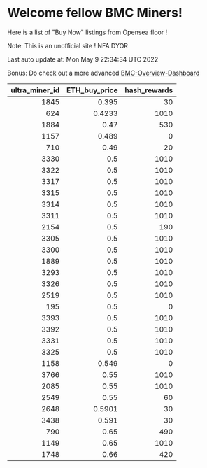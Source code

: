 # Welcome fellow BMC Miners!
Here is a list of "Buy Now" listings from Opensea floor !

Note: This is an unofficial site ! NFA DYOR

Last auto update at: Mon May  9 22:34:34 UTC 2022

Bonus: Do check out a more advanced [BMC-Overview-Dashboard](https://dune.com/defifunk/BMC-Overview-Dashboard)


|   ultra_miner_id |   ETH_buy_price |   hash_rewards |
|-----------------:|----------------:|---------------:|
|             1845 |          0.395  |             30 |
|              624 |          0.4233 |           1010 |
|             1884 |          0.47   |            530 |
|             1157 |          0.489  |              0 |
|              710 |          0.49   |             20 |
|             3330 |          0.5    |           1010 |
|             3322 |          0.5    |           1010 |
|             3317 |          0.5    |           1010 |
|             3315 |          0.5    |           1010 |
|             3314 |          0.5    |           1010 |
|             3311 |          0.5    |           1010 |
|             2154 |          0.5    |            190 |
|             3305 |          0.5    |           1010 |
|             3300 |          0.5    |           1010 |
|             1889 |          0.5    |           1010 |
|             3293 |          0.5    |           1010 |
|             3326 |          0.5    |           1010 |
|             2519 |          0.5    |           1010 |
|              195 |          0.5    |              0 |
|             3393 |          0.5    |           1010 |
|             3392 |          0.5    |           1010 |
|             3331 |          0.5    |           1010 |
|             3325 |          0.5    |           1010 |
|             1158 |          0.549  |              0 |
|             3766 |          0.55   |           1010 |
|             2085 |          0.55   |           1010 |
|             2549 |          0.55   |             60 |
|             2648 |          0.5901 |             30 |
|             3438 |          0.591  |             30 |
|              790 |          0.65   |            490 |
|             1149 |          0.65   |           1010 |
|             1748 |          0.66   |            420 |